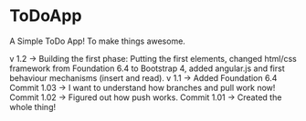 # ToDoApp
A Simple ToDo App! To make things awesome.


v 1.2 -> Building the first phase: Putting the first elements, changed html/css framework from Foundation 6.4 to Bootstrap 4, added angular.js and first behaviour mechanisms (insert and read).
v 1.1 -> Added Foundation 6.4
Commit 1.03 -> I want to understand how branches and pull work now!
Commit 1.02 -> Figured out how push works.
Commit 1.01 -> Created the whole thing! 
